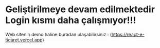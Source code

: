 # Geliştirilmeye devam edilmektedir Login kısmı daha çalışmıyor!!!

Web sitenin demo haline buradan ulaşabilirsiniz :  (https://react-e-ticaret.vercel.app)

